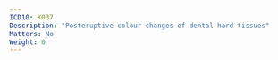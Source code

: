 ```yaml
---
ICD10: K037
Description: "Posteruptive colour changes of dental hard tissues"
Matters: No
Weight: 0
---
```

